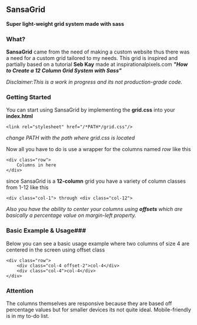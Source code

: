 ## SansaGrid
**Super light-weight grid system made with sass**

### What?

**SansaGrid** came from the need of making a custom website thus there was a need for a custom grid tailored to my needs. This grid is inspired and partially based on a tutorial **Seb Kay** made at inspirationalpixels.com 
***"How to Create a 12 Column Grid System with Sass"***

*Disclaimer:This is a work in progress and its not production-grade code.*

### Getting Started ###

You can start using SansaGrid by implementing the **grid.css** into your **index.html**

    <link rel="stylesheet" href="/*PATH*/grid.css"/>

*change *PATH* with the path where grid.css is located*

Now all you have to do is use a wrapper for the columns named *row* like this

    <div class="row">
    	Columns in here
    </div>

since SansaGrid is a **12-column** grid you have a variety of column classes from 1-12 like this

    <div class="col-1"> through <div class="col-12">

*Also you have the ability to center your columns using **offsets** which are basically a percentage value on margin-left property.*

### Basic Example & Usage###

Below you can see a basic usage example where two columns of size 4 are centered in the screen using offset class

    <div class="row">
	    <div class="col-4 offset-2">col-4</div>
	    <div class="col-4">col-4</div>
    </div>

### Attention

The columns themselves are responsive because they are based off percentage values but for smaller devices its not quite ideal. Mobile-friendly is in my to-do list.